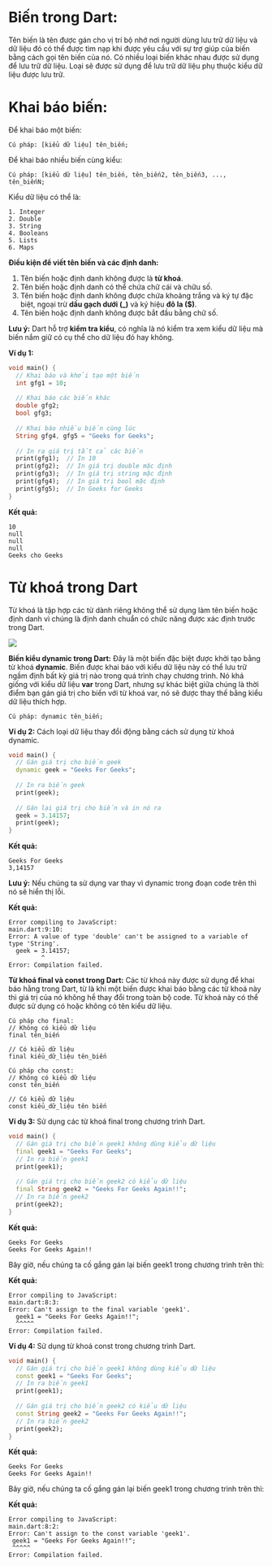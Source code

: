 # Biến trong Dart:
Tên biến là tên được gán cho vị trí bộ nhớ nơi người dùng lưu trữ dữ liệu và dữ liệu đó có thể được tìm nạp khi được yêu cầu với sự trợ giúp của biến bằng cách gọi tên biến của nó. Có nhiều loại biến khác nhau được sử dụng để lưu trữ dữ liệu. Loại sẽ được sử dụng để lưu trữ dữ liệu phụ thuộc kiểu dữ liệu được lưu trữ.
# Khai báo biến:
Để khai báo một biến:
```
Cú pháp: [kiểu dữ liệu] tên_biến;
```
Để khai báo nhiều biến cùng kiểu:
```
Cú pháp: [kiểu dữ liệu] tên_biến, tên_biến2, tên_biến3, ..., tên_biếnN;
```
Kiểu dữ liệu có thể là:
```
1. Integer
2. Double
3. String
4. Booleans
5. Lists
6. Maps
```
**Điều kiện để viết tên biến và các định danh:**
1. Tên biến hoặc định danh không được là **từ khoá**.
2. Tên biến hoặc định danh có thể chứa chữ cái và chữu số.
3. Tên biến hoặc định danh không được chứa khoảng trắng và ký tự đặc biệt, ngoại trừ **dấu gạch dưới (_)** và ký hiệu **đô la ($)**.
4. Tên biến hoặc định danh không được bắt đầu bằng chữ số.

**Lưu ý:**
Dart hỗ trợ **kiểm tra kiểu**, có nghĩa là nó kiểm tra xem kiểu dữ liệu mà biến nắm giữ có cụ thể cho dữ liệu đó hay không.

**Ví dụ 1:**
```Dart
void main() {
  // Khai báo và khởi tạo một biến
  int gfg1 = 10;
   
  // Khai báo các biến khác
  double gfg2;
  bool gfg3;
    
  // Khai báo nhiều biến cùng lúc
  String gfg4, gfg5 = "Geeks for Geeks";
    
  // In ra giá trị tất cả các biến
  print(gfg1);  // In 10
  print(gfg2);  // In giá trị double mặc định
  print(gfg3);  // In giá trị string mặc định
  print(gfg4);  // In giá trị bool mặc định
  print(gfg5);  // In Geeks for Geeks
}
```
**Kết quả:**
```
10 
null 
null 
null 
Geeks cho Geeks
```

# Từ khoá trong Dart
Từ khoá là tập hợp các từ dành riêng không thể sử dụng làm tên biến hoặc định danh vì chúng là định danh chuẩn có chức năng được xác định trước trong Dart.

![](https://media.geeksforgeeks.org/wp-content/uploads/20200415104429/output205.png)

**Biến kiểu dynamic trong Dart:**
Đây là một biến đặc biệt được khởi tạo bằng từ khoá **dynamic**. Biến được khai báo với kiểu dữ liệu này có thể lưu trữ ngầm định bất kỳ giá trị nào trong quá trình chạy chương trình. Nó khá giống với kiểu dữ liệu **var** trong Dart, nhưng sự khác biệt giữa chúng là thời điểm bạn gán giá trị cho biến với từ khoá var, nó sẽ được thay thế bằng kiểu dữ liệu thích hợp.
```
Cú pháp: dynamic tên_biến;
```

**Ví dụ 2:**
Cách loại dữ liệu thay đổi động bằng cách sử dụng từ khoá dynamic.
```Dart
void main() {
  // Gán giá trị cho biến geek
  dynamic geek = "Geeks For Geeks";
    
  // In ra biến geek
  print(geek);
    
  // Gán lại giá trị cho biến và in nó ra
  geek = 3.14157;
  print(geek);
}
```
**Kết quả:**
```
Geeks For Geeks 
3,14157
```
**Lưu ý:** Nếu chúng ta sử dụng var thay vì dynamic trong đoạn code trên thì nó sẽ hiển thị lỗi.

**Kết quả:**
```
Error compiling to JavaScript:
main.dart:9:10:
Error: A value of type 'double' can't be assigned to a variable of type 'String'.
  geek = 3.14157;
         ^
Error: Compilation failed.
```
**Từ khoá final và const trong Dart:**
Các từ khoá này được sử dụng để khai báo hằng trong Dart, từ là khi một biến được khai báo bằng các từ khoá này thì giá trị của nó không hề thay đổi trong toàn bộ code. Từ khoá này có thể được sử dụng có hoặc không có tên kiểu dữ liệu.
```
Cú pháp cho final:
// Không có kiểu dữ liệu
final tên_biến

// Có kiểu dữ liệu
final kiểu_dữ_liệu tên_biến
```
```
Cú pháp cho const:
// Không có kiểu dữ liệu
const tên_biến

// Có kiểu dữ liệu
const kiểu_dữ_liệu tên biến
```
**Ví dụ 3:**
Sử dụng các từ khoá final trong chương trình Dart.
```Dart
void main() {
  // Gán giá trị cho biến geek1 không dùng kiểu dữ liệu
  final geek1 = "Geeks For Geeks";
  // In ra biến geek1
  print(geek1);
    
  // Gán giá trị cho biến geek2 có kiểu dữ liệu
  final String geek2 = "Geeks For Geeks Again!!";
  // In ra biến geek2
  print(geek2);
}
```
**Kết quả:**
```
Geeks For Geeks
Geeks For Geeks Again!!
```
Bây giờ, nếu chúng ta cố gắng gán lại biến geek1 trong chương trình trên thì:

**Kết quả:**
```
Error compiling to JavaScript:
main.dart:8:3:
Error: Can't assign to the final variable 'geek1'.
  geek1 = "Geeks For Geeks Again!!";
  ^^^^^
Error: Compilation failed.
```
**Ví dụ 4:**
Sử dụng từ khoá const trong chương trình Dart.
```Dart
void main() {
  // Gán giá trị cho biến geek1 không dùng kiểu dữ liệu
  const geek1 = "Geeks For Geeks";
  // In ra biến geek1
  print(geek1);
    
  // Gán giá trị cho biến geek2 có kiểu dữ liệu
  const String geek2 = "Geeks For Geeks Again!!";
  // In ra biến geek2
  print(geek2);
}
```
**Kết quả:**
```
Geeks For Geeks
Geeks For Geeks Again!!
```
Bây giờ, nếu chúng ta cố gắng gán lại biến geek1 trong chương trình trên thì:

**Kết quả:**
```
Error compiling to JavaScript:
main.dart:8:2:
Error: Can't assign to the const variable 'geek1'.
 geek1 = "Geeks For Geeks Again!!";
 ^^^^^
Error: Compilation failed.
```